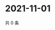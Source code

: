 # 2021-11-01

共 0 条

<!-- BEGIN WEIBO -->
<!-- 最后更新时间 Mon Nov 01 2021 03:11:12 GMT+0800 (China Standard Time) -->

<!-- END WEIBO -->
